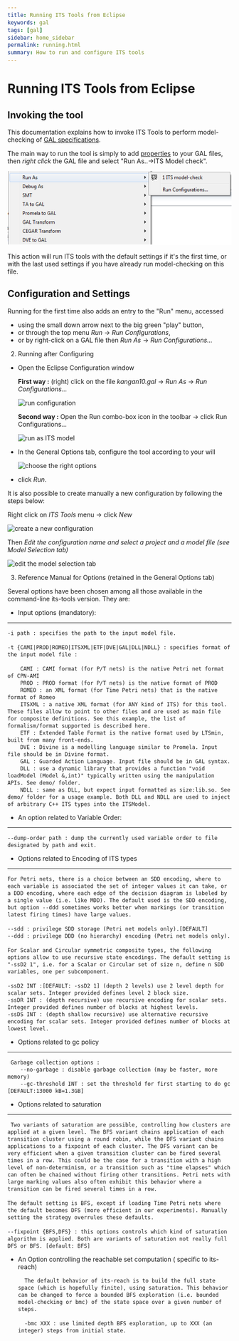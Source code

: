 ```yaml
---
title: Running ITS Tools from Eclipse
keywords: gal
tags: [gal]
sidebar: home_sidebar
permalink: running.html
summary: How to run and configure ITS tools
---
```


# Running ITS Tools from Eclipse

## Invoking the tool

This documentation explains how to invoke ITS Tools to perform model-checking of [GAL specifications](gal.md).

The main way to run the tool is simply to add [properties](properties.md) to your GAL files, then 
*right click* the GAL file and select "Run As..->ITS Model check".
  
![run as ITS model](images/runas.png)

This action will run ITS tools with the default settings if it's the first time, or with the last used settings if you have already 
run model-checking on this file.

## Configuration and Settings

Running for the first time also adds an entry to the "Run" menu, accessed 
* using the small down arrow next to the big green "play" button,
* or through the top menu *Run* -> *Run Configurations*,
* or by right-click on a GAL file then *Run As* -> *Run Configurations...*



2.  Running after Configuring
   
   *  Open the Eclipse Configuration window
   
      **First way :** (right) click on the file *kangan10.gal* -> *Run As* -> *Run Configurations...*
      
      ![run configuration](run_config.png)


      **Second way :** Open the Run combo-box icon in the toolbar -> click Run Configurations...
      
      ![run as ITS model](run_icon.png)


   *  In the General Options tab, configure the tool according to your will

      ![choose the right options](general_options.png)


   *  click *Run*.
   
   
   
   It is also possible to create manually a new configuration by following the steps below:
   
   Right click on *ITS Tools* menu -> click *New* 
   
   ![create a new configuration](new.png)




Then *Edit the configuration name and select a project and a model file (see Model Selection tab)*
   
   ![edit the model selection tab](model_selection.png)

   
   
   
3.  Reference Manual for Options (retained in the General Options tab)

Several options have been chosen among all those available in the command-line its-tools version.
They are:
+ Input options (mandatory):
----------------------------
    
    -i path : specifies the path to the input model file.
    
    -t {CAMI|PROD|ROMEO|ITSXML|ETF|DVE|GAL|DLL|NDLL} : specifies format of the input model file :
    
        CAMI : CAMI format (for P/T nets) is the native Petri net format of CPN-AMI
        PROD : PROD format (for P/T nets) is the native format of PROD
        ROMEO : an XML format (for Time Petri nets) that is the native format of Romeo
        ITSXML : a native XML format (for ANY kind of ITS) for this tool. These files allow to point to other files and are used as main file for composite definitions. See this example, the list of formalism/format supported is described here.
        ETF : Extended Table Format is the native format used by LTSmin, built from many front-ends.
        DVE : Divine is a modelling language similar to Promela. Input file should be in Divine format.
        GAL : Guarded Action Language. Input file should be in GAL syntax.
        DLL : use a dynamic library that provides a function "void loadModel (Model &,int)" typically written using the manipulation APIs. See demo/ folder.
        NDLL : same as DLL, but expect input formatted as size:lib.so. See demo/ folder for a usage example. Both DLL and NDLL are used to inject of arbitrary C++ ITS types into the ITSModel.
        
       
+ An option related to Variable Order:
------------------------------------

    --dump-order path : dump the currently used variable order to file designated by path and exit. 
    
 + Options related to Encoding of ITS types
 -------------------------------------------
 
    For Petri nets, there is a choice between an SDD encoding, where to each variable is associated the set of integer values it can take, or a DDD encoding, where each edge of the decision diagram is labeled by a single value (i.e. like MDD). The default used is the SDD encoding, but option --ddd sometimes works better when markings (or transition latest firing times) have large values.

    --sdd : privilege SDD storage (Petri net models only).[DEFAULT]
    --ddd : privilege DDD (no hierarchy) encoding (Petri net models only).

    For Scalar and Circular symmetric composite types, the following options allow to use recursive state encodings. The default setting is "-ssD2 1", i.e. for a Scalar or Circular set of size n, define n SDD variables, one per subcomponent.

    -ssD2 INT :[DEFAULT: -ssD2 1] (depth 2 levels) use 2 level depth for scalar sets. Integer provided defines level 2 block size.
    -ssDR INT : (depth recursive) use recursive encoding for scalar sets. Integer provided defines number of blocks at highest levels.
    -ssDS INT : (depth shallow recursive) use alternative recursive encoding for scalar sets. Integer provided defines number of blocks at lowest level.


+ Options related to gc policy
-------------------------------

     Garbage collection options :
        --no-garbage : disable garbage collection (may be faster, more memory)
        --gc-threshold INT : set the threshold for first starting to do gc [DEFAULT:13000 kB=1.3GB] 
        
 + Options related to saturation
 --------------------------------
 
     Two variants of saturation are possible, controlling how clusters are applied at a given level. The BFS variant chains application of each transition cluster using a round robin, while the DFS variant chains applications to a fixpoint of each cluster. The DFS variant can be very efficient when a given transition cluster can be fired several times in a row. This could be the case for a transition with a high level of non-determinism, or a transition such as "time elapses" which can often be chained without firing other transitions. Petri nets with large marking values also often exhibit this behavior where a transition can be fired several times in a row.

    The default setting is BFS, except if loading Time Petri nets where the default becomes DFS (more efficient in our experiments). Manually setting the strategy overrules these defaults.

    --fixpoint {BFS,DFS} : this options controls which kind of saturation algorithm is applied. Both are variants of saturation not really full DFS or BFS. [default: BFS]


+ An Option controlling the reachable set computation ( specific to its-reach)
     
        The default behavior of its-reach is to build the full state space (which is hopefully finite), using saturation. This behavior can be changed to force a bounded BFS exploration (i.e. bounded model-checking or bmc) of the state space over a given number of steps.

        -bmc XXX : use limited depth BFS exploration, up to XXX (an integer) steps from initial state.





